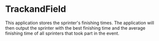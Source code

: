 # TrackandField
This application stores the sprinter's finishing times. The application will then output the sprinter with the best finishing time and the average finishing time of all sprinters that took part in the event.

